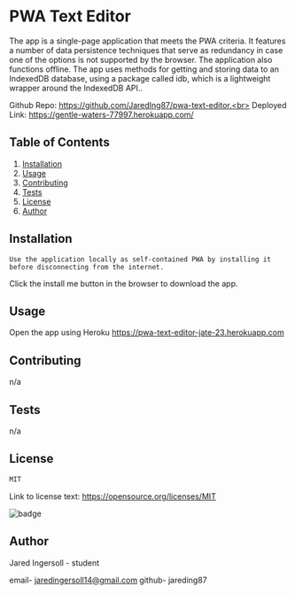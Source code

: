 # PWA Text Editor

  The app is a single-page application that meets the PWA criteria. It features a number of data persistence techniques that serve as redundancy in case one of the options is not supported by the browser. The application also functions offline. The app uses methods for getting and storing data to an IndexedDB database, using a package called idb, which is a lightweight wrapper around the IndexedDB API..

  Github Repo: https://github.com/JaredIng87/pwa-text-editor.<br>
  Deployed Link: https://gentle-waters-77997.herokuapp.com/

  ## Table of Contents

  1. [Installation](#installation)
  2. [Usage](#usage)
  3. [Contributing](#contributing)
  4. [Tests](#tests)
  5. [License](#license)
  6. [Author](#author)
  
  ## Installation
  
    Use the application locally as self-contained PWA by installing it before disconnecting from the internet.
  Click the install me button in the browser to download the app.
  
  ## Usage

  Open the app using Heroku https://pwa-text-editor-jate-23.herokuapp.com

  ## Contributing
  
  n/a

  ## Tests
  
  n/a
  
  ## License

 ```md
 MIT 
```

Link to license text:
https://opensource.org/licenses/MIT


![badge](https://img.shields.io/badge/license-MIT-lightgreen)

## Author

Jared Ingersoll - student

email- jaredingersoll14@gmail.com
github- jareding87